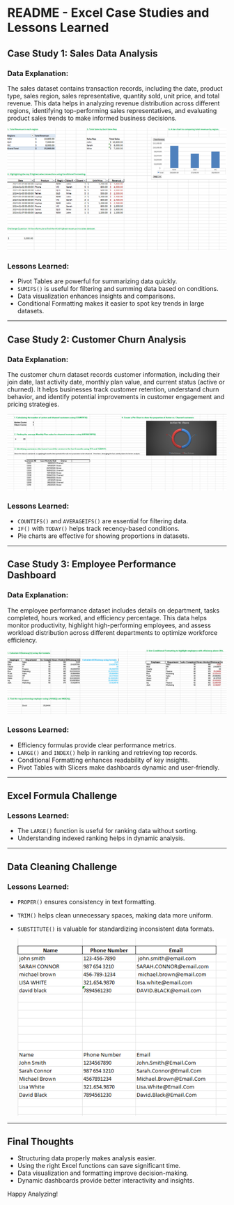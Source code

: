 # README - Excel Case Studies and Lessons Learned

## Case Study 1: Sales Data Analysis

### Data Explanation:
The sales dataset contains transaction records, including the date, product type, sales region, sales representative, quantity sold, unit price, and total revenue. This data helps in analyzing revenue distribution across different regions, identifying top-performing sales representatives, and evaluating product sales trends to make informed business decisions.

  ![image alt](https://github.com/bbudha77/Excel-interview-practice-/blob/e2f7d29f613f30530b66afc9e8815511716ee471/Screenshot%202025-02-28%20221741.png)
  
### Lessons Learned:
- Pivot Tables are powerful for summarizing data quickly.
- `SUMIFS()` is useful for filtering and summing data based on conditions.
- Data visualization enhances insights and comparisons.
- Conditional Formatting makes it easier to spot key trends in large datasets.

---

## Case Study 2: Customer Churn Analysis

### Data Explanation:
The customer churn dataset records customer information, including their join date, last activity date, monthly plan value, and current status (active or churned). It helps businesses track customer retention, understand churn behavior, and identify potential improvements in customer engagement and pricing strategies.


![image alt](https://github.com/bbudha77/Excel-interview-practice-/blob/65863af92e956a55b895c397245ef0d39be394be/Screenshot%202025-02-28%20222012.png)

### Lessons Learned:
- `COUNTIFS()` and `AVERAGEIFS()` are essential for filtering data.
- `IF()` with `TODAY()` helps track recency-based conditions.
- Pie charts are effective for showing proportions in datasets.

---

## Case Study 3: Employee Performance Dashboard

### Data Explanation:
The employee performance dataset includes details on department, tasks completed, hours worked, and efficiency percentage. This data helps monitor productivity, highlight high-performing employees, and assess workload distribution across different departments to optimize workforce efficiency.

![image alt](https://github.com/bbudha77/Excel-interview-practice-/blob/1ade054b91be4bc7e27fde1e532177fc125648eb/Screenshot%202025-02-28%20222137.png)

### Lessons Learned:
- Efficiency formulas provide clear performance metrics.
- `LARGE()` and `INDEX()` help in ranking and retrieving top records.
- Conditional Formatting enhances readability of key insights.
- Pivot Tables with Slicers make dashboards dynamic and user-friendly.

---

## Excel Formula Challenge

### Lessons Learned:
- The `LARGE()` function is useful for ranking data without sorting.
- Understanding indexed ranking helps in dynamic analysis.

---

## Data Cleaning Challenge

### Lessons Learned:
- `PROPER()` ensures consistency in text formatting.
- `TRIM()` helps clean unnecessary spaces, making data more uniform.
- `SUBSTITUTE()` is valuable for standardizing inconsistent data formats.

  ![image alt](https://github.com/bbudha77/Excel-interview-practice-/blob/177564369034045b5d9c3b2549cbed0272de7115/Screenshot%202025-02-28%20222152.png)

---

## Final Thoughts
- Structuring data properly makes analysis easier.
- Using the right Excel functions can save significant time.
- Data visualization and formatting improve decision-making.
- Dynamic dashboards provide better interactivity and insights.

Happy Analyzing!





